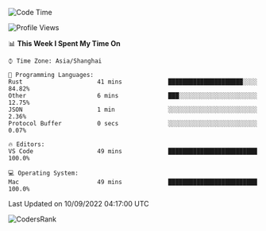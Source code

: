 <!--START_SECTION:waka-->
![Code Time](http://img.shields.io/badge/Code%20Time-1%2C676%20hrs%2022%20mins-blue)

![Profile Views](http://img.shields.io/badge/Profile%20Views-18-blue)

📊 **This Week I Spent My Time On** 

```text
⌚︎ Time Zone: Asia/Shanghai

💬 Programming Languages: 
Rust                     41 mins             █████████████████████░░░░   84.82% 
Other                    6 mins              ███░░░░░░░░░░░░░░░░░░░░░░   12.75% 
JSON                     1 min               ░░░░░░░░░░░░░░░░░░░░░░░░░   2.36% 
Protocol Buffer          0 secs              ░░░░░░░░░░░░░░░░░░░░░░░░░   0.07%

🔥 Editors: 
VS Code                  49 mins             █████████████████████████   100.0%

💻 Operating System: 
Mac                      49 mins             █████████████████████████   100.0%

```


 Last Updated on 10/09/2022 04:17:00 UTC
<!--END_SECTION:waka-->

![CodersRank](https://cr-skills-chart-widget.azurewebsites.net/api/api?username=BugenZhao&padding=16&tooltip=true&branding=false&sort-by-score=true&skills=Rust%2C%20Swift%2C%20C%2C%20TypeScript%2C%20Java%2C%20Go%2C%20Dart%2C%20C%2B%2B%2C%20Python%2C%20Assembly%2C%20Shell%2C%20Kotlin)

